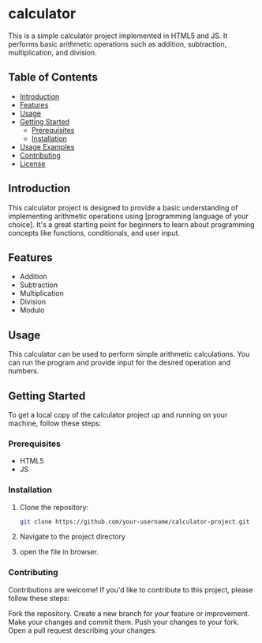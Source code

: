 # calculator

This is a simple calculator project implemented in HTML5 and JS. It performs basic arithmetic operations such as addition, subtraction, multiplication, and division.

## Table of Contents

- [Introduction](#introduction)
- [Features](#features)
- [Usage](#usage)
- [Getting Started](#getting-started)
  - [Prerequisites](#prerequisites)
  - [Installation](#installation)
- [Usage Examples](#usage-examples)
- [Contributing](#contributing)
- [License](#license)

## Introduction

This calculator project is designed to provide a basic understanding of implementing arithmetic operations using [programming language of your choice]. It's a great starting point for beginners to learn about programming concepts like functions, conditionals, and user input.

## Features

- Addition
- Subtraction
- Multiplication
- Division
- Modulo

## Usage

This calculator can be used to perform simple arithmetic calculations. You can run the program and provide input for the desired operation and numbers.

## Getting Started

To get a local copy of the calculator project up and running on your machine, follow these steps:

### Prerequisites

- HTML5
- JS

### Installation

1. Clone the repository:

   ```sh
   git clone https://github.com/your-username/calculator-project.git
2. Navigate to the project directory
3. open the file in browser.

### Contributing

Contributions are welcome! If you'd like to contribute to this project, please follow these steps:

Fork the repository.
Create a new branch for your feature or improvement.
Make your changes and commit them.
Push your changes to your fork.
Open a pull request describing your changes.

